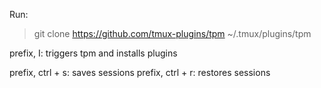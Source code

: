 Run:

> git clone https://github.com/tmux-plugins/tpm ~/.tmux/plugins/tpm

prefix, I: triggers tpm and installs plugins

prefix, ctrl + s: saves sessions
prefix, ctrl + r: restores sessions
